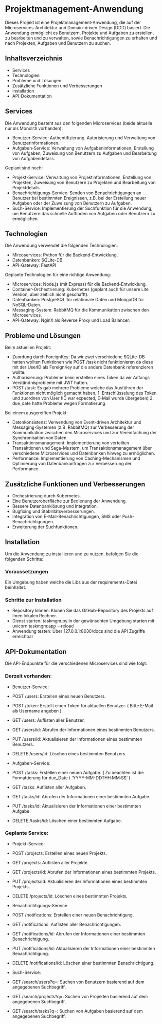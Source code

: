 # Projektmanagement-Anwendung
Dieses Projekt ist eine Projektmanagement-Anwendung, die auf der Microservices-Architektur und Domain-driven Design (DDD) basiert. Die Anwendung ermöglicht es Benutzern, Projekte und Aufgaben zu erstellen, zu bearbeiten und zu verwalten, sowie Benachrichtigungen zu erhalten und nach Projekten, Aufgaben und Benutzern zu suchen.

## Inhaltsverzeichnis
- Services
- Technologien
- Probleme und Lösungen
- Zusätzliche Funktionen und Verbesserungen
- Installation 
- API-Dokumentation

## Services

Die Anwendung besteht aus den folgenden Microservices (beide aktuelle nur als Monolith vorhanden):

- Benutzer-Service: Authentifizierung, Autorisierung und Verwaltung von Benutzerinformationen.
- Aufgaben-Service: Verwaltung von Aufgabeninformationen, Erstellung von Aufgaben, Zuweisung von Benutzern zu Aufgaben und Bearbeitung von Aufgabendetails.

Geplant sind noch: 

- Projekt-Service: Verwaltung von Projektinformationen, Erstellung von Projekten, Zuweisung von Benutzern zu Projekten und Bearbeitung von Projektdetails.
- Benachrichtigungs-Service: Senden von Benachrichtigungen an Benutzer bei bestimmten Ereignissen, z.B. bei der Erstellung neuer Aufgaben oder der Zuweisung von Benutzern zu Aufgaben.
- Such-Service: Implementierung der Suchfunktion für die Anwendung, um Benutzern das schnelle Auffinden von Aufgaben oder Benutzern zu ermöglichen.

## Technologien
Die Anwendung verwendet die folgenden Technologien:

- Mircoservices: Python für die Backend-Entwicklung.
- Datenbanken: SQLite-DB
- API-Gateway: FastAPI

Geplante Technologien für eine richtige Anwendung:

- Microservices: Node.js (mit Express) für die Backend-Entwicklung.
- Container-Orchestrierung: Kubernetes (geplant auch für unsere Lite Version, aber zeitlich nicht geschafft).
- Datenbanken: PostgreSQL für relationale Daten und MongoDB für NoSQL-Daten.
- Messaging-System: RabbitMQ für die Kommunikation zwischen den Microservices.
- API-Gateway: NginX als Reverse Proxy und Load Balancer.

## Probleme und Lösungen

Beim aktuellen Projekt:

- Zuordung durch ForeignKey: Da wir zwei verschiedene SQLite-DB hatten wollten Funktionen wie POST /task nicht funktionieren da diese mit der UserID als ForeignKey auf die andere Datenbank referenzieren wollte.
- Authorisierung: Probleme beim erstellen eines Token da wir Anfangs Verständnisprobleme mit JWT hatten.
- POST /task: Es gab mehrere Probleme welche das Ausführen der Funktionen nicht möglich gemacht haben. 1. Entschlüsselung des Token und zuordnen von User (ID war expected, E-Mail wurde übergeben) 2. due_date hatte Probleme wegen Formatierung.

Bei einem ausgereiften Projekt:

- Datenkonsistenz: Verwendung von Event-driven Architektur und Messaging-Systemen (z.B. RabbitMQ) zur Verbesserung der Kommunikation zwischen den Microservices und zur Vereinfachung der Synchronisation von Daten.
- Transaktionsmanagement: Implementierung von verteilten Transaktionen und Saga-Mustern, um Transaktionsmanagement über verschiedene Microservices und Datenbanken hinweg zu ermöglichen.
- Performance: Implementierung von Caching-Mechanismen und Optimierung von Datenbankanfragen zur Verbesserung der Performance.

## Zusätzliche Funktionen und Verbesserungen

- Orchestrierung durch Kubernetes.
- Eine Benutzeroberfläche zur Bedienung der Anwendung.
- Bessere Datenbanklösung und Integration.
- Bugfixing und Stabilitätsverbesserungen.
- Integration von E-Mail-Benachrichtigungen, SMS oder Push-Benachrichtigungen.
- Erweiterung der Suchfunktionen.

## Installation
Um die Anwendung zu installieren und zu nutzen, befolgen Sie die folgenden Schritte:

### Voraussetzungen

Ein Umgebung haben welche die Libs aus der requirements-Datei beinhaltet.

### Schritte zur Installation

- Repository klonen: Klonen Sie das GitHub-Repository des Projekts auf Ihren lokalen Rechner.
- Dienst starten: taskmgm.py in der gewünschten Umgebung starten mit: uvicorn taskmgm:app --reload 
- Anwendung testen: Über 127.0.0.1:8000/docs sind die API Zugriffe erreichbar 

## API-Dokumentation

Die API-Endpunkte für die verschiedenen Microservices sind wie folgt:

### Derzeit vorhanden:

- Benutzer-Service:

- POST /users: Erstellen eines neuen Benutzers.
- POST /token: Erstellt einen Token für aktuellen Benutzer. ( Bitte E-Mail als Username angeben ).
- GET /users: Auflisten aller Benutzer.
- GET /users/id: Abrufen der Informationen eines bestimmten Benutzers.
- PUT /users/id: Aktualisieren der Informationen eines bestimmten Benutzers.
- DELETE /users/id: Löschen eines bestimmten Benutzers.

- Aufgaben-Service:

- POST /tasks: Erstellen einer neuen Aufgabe. ( Zu beachten ist die Formattierung für due_Date ( 'YYYY-MM-DDTHH:MM:SS' ).
- GET /tasks: Auflisten aller Aufgaben.
- GET /tasks/id: Abrufen der Informationen einer bestimmten Aufgabe.
- PUT /tasks/id: Aktualisieren der Informationen einer bestimmten Aufgabe.
- DELETE /tasks/id: Löschen einer bestimmten Aufgabe.

### Geplante Service:

- Projekt-Service:

- POST /projects: Erstellen eines neuen Projekts.
- GET /projects: Auflisten aller Projekte.
- GET /projects/id: Abrufen der Informationen eines bestimmten Projekts.
- PUT /projects/id: Aktualisieren der Informationen eines bestimmten Projekts.
- DELETE /projects/id: Löschen eines bestimmten Projekts.

- Benachrichtigungs-Service:

- POST /notifications: Erstellen einer neuen Benachrichtigung.
- GET /notifications: Auflisten aller Benachrichtigungen.
- GET /notifications/id: Abrufen der Informationen einer bestimmten Benachrichtigung.
- PUT /notifications/id: Aktualisieren der Informationen einer bestimmten Benachrichtigung.
- DELETE /notifications/id: Löschen einer bestimmten Benachrichtigung.

- Such-Service:

- GET /search/users?q=<query>: Suchen von Benutzern basierend auf dem angegebenen Suchbegriff.
- GET /search/projects?q=<query>: Suchen von Projekten basierend auf dem angegebenen Suchbegriff.
- GET /search/tasks?q=<query>: Suchen von Aufgaben basierend auf dem angegebenen Suchbegriff.
